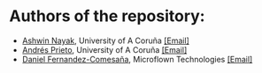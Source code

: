 # Authors of the repository:

- [Ashwin Nayak](https://github.com/ashwin-nayak), University of A Coruña [[Email]](mailto:ashwin.nayak@udc.es)
- [Andrés Prieto](https://github.com/maprieto), University of A Coruña [[Email]](mailto:andres.prieto@udc.es)
- [Daniel Fernandez-Comesaña](https://github.com/fernandez-microflown), Microflown Technologies [[Email]](mailto:fernandez@microflown.com)
